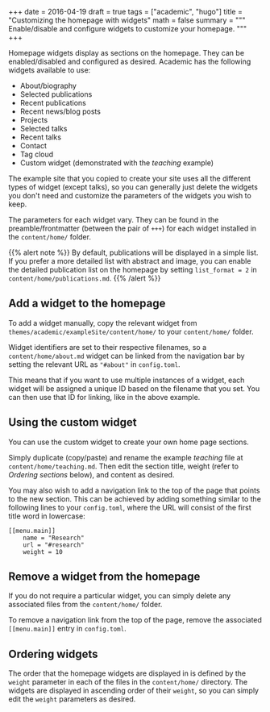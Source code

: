 +++
date = 2016-04-19
draft = true
tags = ["academic", "hugo"]
title = "Customizing the homepage with widgets"
math = false
summary = """
Enable/disable and configure widgets to customize your homepage.
"""
+++

Homepage widgets display as sections on the homepage. They can be enabled/disabled and configured as desired. Academic has the following widgets available to use:

- About/biography
- Selected publications
- Recent publications
- Recent news/blog posts
- Projects
- Selected talks
- Recent talks
- Contact
- Tag cloud
- Custom widget (demonstrated with the *teaching* example)

The example site that you copied to create your site uses all the different types of widget (except talks), so you can generally just delete the widgets you don't need and customize the parameters of the widgets you wish to keep.

The parameters for each widget vary. They can be found in the preamble/frontmatter (between the pair of `+++`) for each widget installed in the `content/home/` folder.

{{% alert note %}}
By default, publications will be displayed in a simple list. If you prefer a more detailed list with abstract and image, you can enable the detailed publication list on the homepage by setting `list_format = 2` in `content/home/publications.md`.
{{% /alert %}}

## Add a widget to the homepage

To add a widget manually, copy the relevant widget from `themes/academic/exampleSite/content/home/` to your `content/home/` folder. 

Widget identifiers are set to their respective filenames, so a `content/home/about.md` widget can be linked from the navigation bar by setting the relevant URL as `"#about"` in `config.toml`.

This means that if you want to use multiple instances of a widget, each widget will be assigned a unique ID based on the filename that you set. You can then use that ID for linking, like in the above example.

## Using the custom widget

You can use the custom widget to create your own home page sections.

Simply duplicate (copy/paste) and rename the example *teaching* file at `content/home/teaching.md`. Then edit the section title, weight (refer to *Ordering sections* below), and content as desired.

You may also wish to add a navigation link to the top of the page that points to the new section. This can be achieved by adding something similar to the following lines to your `config.toml`, where the URL will consist of the first title word in lowercase:

    [[menu.main]]
        name = "Research"
        url = "#research"
        weight = 10

## Remove a widget from the homepage

If you do not require a particular widget, you can simply delete any associated files from the `content/home/` folder.

To remove a navigation link from the top of the page, remove the associated `[[menu.main]]` entry in `config.toml`.

## Ordering widgets

The order that the homepage widgets are displayed in is defined by the `weight` parameter in each of the files in the `content/home/` directory. The widgets are displayed in ascending order of their `weight`, so you can simply edit the `weight` parameters as desired.
